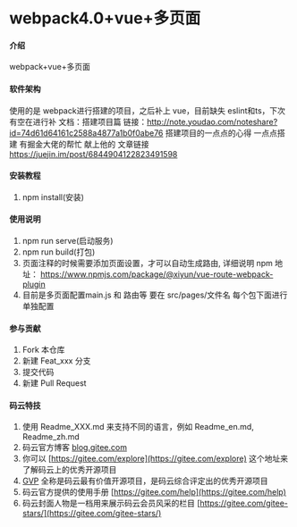 # webpack4.0+vue+多页面

#### 介绍
webpack+vue+多页面

#### 软件架构
使用的是 webpack进行搭建的项目，之后补上 vue，目前缺失 eslint和ts，下次有空在进行补
文档：搭建项目篇
链接：http://note.youdao.com/noteshare?id=74d61d64161c2588a4877a1b0f0abe76
搭建项目的一点点的心得 一点点搭建 有掘金大佬的帮忙
献上他的 文章链接 https://juejin.im/post/6844904122823491598

#### 安装教程

1.  npm install(安装)

#### 使用说明

1.  npm run serve(启动服务)
2.  npm run build(打包)
3.  页面注释的时候需要添加页面设置，才可以自动生成路由, 详细说明 npm 地址： https://www.npmjs.com/package/@xiyun/vue-route-webpack-plugin
4.  目前是多页面配置main.js 和 路由等 要在 src/pages/文件名 每个包下面进行单独配置

#### 参与贡献

1.  Fork 本仓库
2.  新建 Feat_xxx 分支
3.  提交代码
4.  新建 Pull Request


#### 码云特技

1.  使用 Readme\_XXX.md 来支持不同的语言，例如 Readme\_en.md, Readme\_zh.md
2.  码云官方博客 [blog.gitee.com](https://blog.gitee.com)
3.  你可以 [https://gitee.com/explore](https://gitee.com/explore) 这个地址来了解码云上的优秀开源项目
4.  [GVP](https://gitee.com/gvp) 全称是码云最有价值开源项目，是码云综合评定出的优秀开源项目
5.  码云官方提供的使用手册 [https://gitee.com/help](https://gitee.com/help)
6.  码云封面人物是一档用来展示码云会员风采的栏目 [https://gitee.com/gitee-stars/](https://gitee.com/gitee-stars/)
